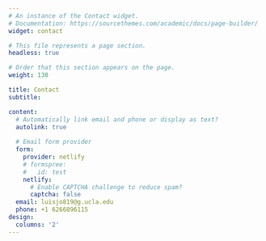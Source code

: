 ```yaml
---
# An instance of the Contact widget.
# Documentation: https://sourcethemes.com/academic/docs/page-builder/
widget: contact

# This file represents a page section.
headless: true

# Order that this section appears on the page.
weight: 130

title: Contact
subtitle:

content:
  # Automatically link email and phone or display as text?
  autolink: true
  
  # Email form provider
  form:
    provider: netlify
    # formspree:
    #   id: test
    netlify:
      # Enable CAPTCHA challenge to reduce spam?
      captcha: false
  email: luisjo819@g.ucla.edu 
  phone: +1 6266896115
design:
  columns: '2'
---
```


